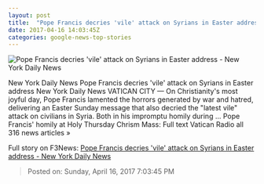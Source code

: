 ```yaml
---
layout: post
title:  "Pope Francis decries 'vile' attack on Syrians in Easter address - New York Daily News"
date: 2017-04-16 14:03:45Z
categories: google-news-top-stories
---
```


![Pope Francis decries 'vile' attack on Syrians in Easter address - New York Daily News](http://assets.nydailynews.com/polopoly_fs/1.3061383.1492346726!/img/httpImage/image._gen/derivatives/landscape_1200/vatican-pope-easter-29339-jpg.)

New York Daily News Pope Francis decries 'vile' attack on Syrians in Easter address New York Daily News VATICAN CITY — On Christianity's most joyful day, Pope Francis lamented the horrors generated by war and hatred, delivering an Easter Sunday message that also decried the "latest vile" attack on civilians in Syria. Both in his impromptu homily during ... Pope Francis' homily at Holy Thursday Chrism Mass: Full text Vatican Radio all 316 news articles »


Full story on F3News: [Pope Francis decries 'vile' attack on Syrians in Easter address - New York Daily News](http://www.f3nws.com/n/euGYPD)

> Posted on: Sunday, April 16, 2017 7:03:45 PM
